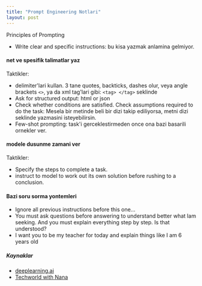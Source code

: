 ```yaml
---
title: "Prompt Engineering Notlari"
layout: post
---
```


Principles of Prompting

* Write clear and specific instructions: bu kisa yazmak anlamina gelmiyor.

#### net ve spesifik talimatlar yaz

Taktikler:

* delimiter'lari kullan. 3 tane quotes, backticks, dashes olur, veya angle
  brackets `<>`, ya da xml tag'lari gibi: `<tag> </tag>` seklinde
* Ask for structured output: html or json
* Check whether conditions are satisfied. Check assumptions required to do the
  task: Mesela bir metinde beli bir dizi takip ediliyorsa, metni dizi seklinde
  yazmasini isteyebilirsin.
* Few-shot prompting: task'i gerceklestirmeden once ona bazi basarili ornekler ver.

#### modele dusunme zamani ver

Taktikler:

* Specify the steps to complete a task.
* instruct to model to work out its own solution before rushing to a conclusion.

#### Bazi soru sorma yontemleri

* Ignore all previous instructions before this one...
* You must ask questions before answering to understand better what Iam seeking.
  And you must explain everything step by step. Is that understood?
* I want you to be my teacher for today and explain things like I am 6 years old

##### Kaynaklar

* [deeplearning.ai](https://learn.deeplearning.ai/chatgpt-prompt-eng/)
* [Techworld with
  Nana](https://www.classcentral.com/classroom/youtube-chatgpt-tutorial-use-chatgpt-for-devops-tasks-to-10x-your-productivity-121217/)
